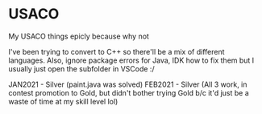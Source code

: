 # USACO

My USACO things epicly because why not

I've been trying to convert to C++ so there'll be a mix of different languages. Also, ignore package errors for Java, IDK how to fix them but I usually just open the subfolder in VSCode :/

JAN2021 - Silver (paint.java was solved)
FEB2021 - Silver (All 3 work, in contest promotion to Gold, but didn't bother trying Gold b/c it'd just be a waste of time at my skill level lol)